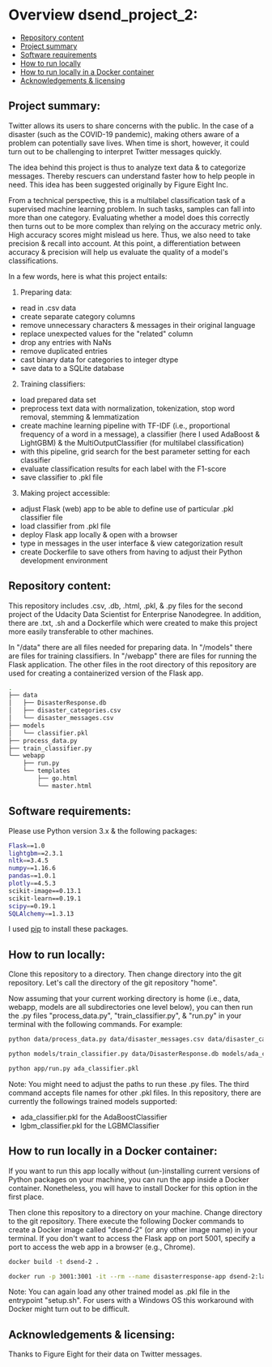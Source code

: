 # Overview dsend_project_2:
- [Repository content](#Repository_content)
- [Project summary](#Summary)
- [Software requirements](#Software_requirements)
- [How to run locally](#How_to_run)
- [How to run locally in a Docker container](#How_to_run_with_docker)
- [Acknowledgements & licensing](#Acknowledgements)

## Project summary:<a name="Summary"></a>
Twitter allows its users to share concerns with the public. In the case of a disaster (such as the COVID-19 pandemic), making others aware of a problem can potentially save lives. When time is short, however, it could turn out to be challenging to interpret Twitter messages quickly.

The idea behind this project is thus to analyze text data & to categorize messages. Thereby rescuers can understand faster how to help people in need. This idea has been suggested originally by Figure Eight Inc.

From a technical perspective, this is a multilabel classification task of a supervised machine learning problem. In such tasks, samples can fall into more than one category. Evaluating whether a model does this correctly then turns out to be more complex than relying on the accuracy metric only. High accuracy scores might mislead us here. Thus, we also need to take precision & recall into account. At this point, a differentiation between accuracy & precision will help us evaluate the quality of a model's classifications.

In a few words, here is what this project entails:

1) Preparing data:
- read in .csv data
- create separate category columns
- remove unnecessary characters & messages in their original language
- replace unexpected values for the "related" column
- drop any entries with NaNs
- remove duplicated entries
- cast binary data for categories to integer dtype
- save data to a SQLite database

2) Training classifiers:
- load prepared data set
- preprocess text data with normalization, tokenization, stop word removal, stemming & lemmatization
- create machine learning pipeline with TF-IDF (i.e., proportional frequency of a word in a message), a classifier (here I used AdaBoost & LightGBM) & the MultiOutputClassifier (for multilabel classification)
- with this pipeline, grid search for the best parameter setting for each classifier
- evaluate classification results for each label with the F1-score
- save classifier to .pkl file

3) Making project accessible:
- adjust Flask (web) app to be able to define use of particular .pkl classifier file
- load classifier from .pkl file
- deploy Flask app locally & open with a browser
- type in messages in the user interface & view categorization result
- create Dockerfile to save others from having to adjust their Python development environment

## Repository content:<a name="Repository_content"></a>
This repository includes .csv, .db, .html, .pkl, & .py files for the second project of the Udacity Data Scientist for Enterprise Nanodegree. In addition, there are .txt, .sh and a Dockerfile which were created to make this project more easily transferable to other machines.

In "/data" there are all files needed for preparing data. In "/models" there are files for training classifiers. In "/webapp" there are files for running the Flask application. The other files in the root directory of this repository are used for creating a containerized version of the Flask app.

```bash
.
├── data
│   ├── DisasterResponse.db
│   ├── disaster_categories.csv
│   └── disaster_messages.csv
├── models
│   └── classifier.pkl
├── process_data.py
├── train_classifier.py
└── webapp
    ├── run.py
    └── templates
        ├── go.html
        └── master.html
```

## Software requirements:<a name="Software_requirements"></a>
Please use Python version 3.x & the following packages:

```bash
Flask==1.0
lightgbm==2.3.1
nltk==3.4.5
numpy==1.16.6
pandas==1.0.1
plotly==4.5.3
scikit-image==0.13.1
scikit-learn==0.19.1
scipy==0.19.1
SQLAlchemy==1.3.13
```

I used [pip](https://pip.pypa.io/en/stable/) to install these packages.

## How to run locally:<a name="How_to_run"></a>
Clone this repository to a directory. Then change directory into the git repository. Let's call the directory of the git repository "home".

Now assuming that your current working directory is home (i.e., data, webapp, models are all subdirectories one level below), you can then run the .py files "process_data.py", "train_classifier.py", & "run.py" in your terminal with the following commands. For example:

```bash
python data/process_data.py data/disaster_messages.csv data/disaster_categories.csv data/DisasterResponse.db
```

```bash
python models/train_classifier.py data/DisasterResponse.db models/ada_classifier.pkl
```

```bash
python app/run.py ada_classifier.pkl
```

Note: You might need to adjust the paths to run these .py files. The third command accepts file names for other .pkl files. In this repository, there are currently the followings trained models supported:
- ada_classifier.pkl for the AdaBoostClassifier
- lgbm_classifier.pkl for the LGBMClassifier

## How to run locally in a Docker container:<a name="How_to_run_with_docker"></a>
If you want to run this app locally without (un-)installing current versions of Python packages on your machine, you can run the app inside a Docker container. Nonetheless, you will have to install Docker for this option in the first place.

Then clone this repository to a directory on your machine. Change directory to the git repository. There execute the following Docker commands to create a Docker image called "dsend-2" (or any other image name) in your terminal. If you don't want to access the Flask app on port 5001, specify a port to access the web app in a browser (e.g., Chrome).

```bash
docker build -t dsend-2 .
```

```bash
docker run -p 3001:3001 -it --rm --name disasterresponse-app dsend-2:latest
```

Note: You can again load any other trained model as .pkl file in the entrypoint "setup.sh". For users with a Windows OS this workaround with Docker might turn out to be difficult.

## Acknowledgements & licensing:<a name="Acknowledgements"></a>
Thanks to Figure Eight for their data on Twitter messages.
